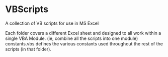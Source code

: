 # VBScripts
A collection of VB scripts for use in MS Excel

Each folder covers a different Excel sheet and designed to all work within a single VBA Module.
(ie, combine all the scripts into one module)
constants.vbs defines the various constants used throughout the rest of the scripts (in that folder).
